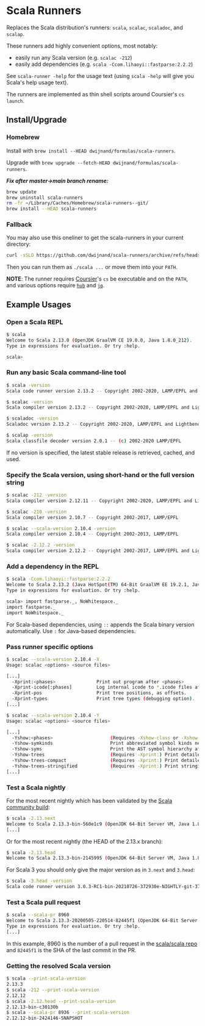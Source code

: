 # Scala Runners

Replaces the Scala distribution's runners: `scala`, `scalac`, `scaladoc`, and `scalap`.

These runners add highly convenient options, most notably:

* easily run any Scala version (e.g. `scalac -212`)
* easily add dependencies (e.g. `scala -Ccom.lihaoyi::fastparse:2.2.2`)

See `scala-runner -help` for the usage text (using `scala -help` will give you Scala's help usage text).

The runners are implemented as thin shell scripts around Coursier's `cs launch`.

## Install/Upgrade

### Homebrew

Install with `brew install --HEAD dwijnand/formulas/scala-runners`.

Upgrade with `brew upgrade --fetch-HEAD dwijnand/formulas/scala-runners`.

***Fix after master->main branch rename:***

```bash
brew update
brew uninstall scala-runners
rm -fr ~/Library/Caches/Homebrew/scala-runners--git/
brew install --HEAD scala-runners
```

### Fallback

You may also use this oneliner to get the scala-runners in your current directory:

```bash
curl -sSLO https://github.com/dwijnand/scala-runners/archive/refs/heads/main.zip && unzip main.zip scala-runners-main/scala* && mv scala-runners-main/scala* . && rm -r scala-runners-main main.zip
```

Then you can run them as `./scala ...` or move them into your `PATH`.

**NOTE**: The runner requires [Coursier](https://get-coursier.io/)'s `cs` be executable and on the `PATH`,
and various options require [`hub`](https://hub.github.com/) and [`jq`](https://stedolan.github.io/jq/).

## Example Usages

### Open a Scala REPL

```bash
$ scala
Welcome to Scala 2.13.0 (OpenJDK GraalVM CE 19.0.0, Java 1.8.0_212).
Type in expressions for evaluation. Or try :help.

scala>
```

### Run any basic Scala command-line tool

```bash
$ scala -version
Scala code runner version 2.13.2 -- Copyright 2002-2020, LAMP/EPFL and Lightbend, Inc.

$ scalac -version
Scala compiler version 2.13.2 -- Copyright 2002-2020, LAMP/EPFL and Lightbend, Inc.

$ scaladoc -version
Scaladoc version 2.13.2 -- Copyright 2002-2020, LAMP/EPFL and Lightbend, Inc.

$ scalap -version
Scala classfile decoder version 2.0.1 -- (c) 2002-2020 LAMP/EPFL
```

If no version is specified, the latest stable release is retrieved, cached, and used.

### Specify the Scala version, using short-hand or the full version string

```bash
$ scalac -212 -version
Scala compiler version 2.12.11 -- Copyright 2002-2020, LAMP/EPFL and Lightbend, Inc.

$ scalac -210 -version
Scala compiler version 2.10.7 -- Copyright 2002-2017, LAMP/EPFL

$ scalac --scala-version 2.10.4 -version
Scala compiler version 2.10.4 -- Copyright 2002-2013, LAMP/EPFL

$ scalac -2.12.2 -version
Scala compiler version 2.12.2 -- Copyright 2002-2017, LAMP/EPFL and Lightbend, Inc.
```

### Add a dependency in the REPL

```bash
$ scala -Ccom.lihaoyi::fastparse:2.2.2
Welcome to Scala 2.13.2 (Java HotSpot(TM) 64-Bit GraalVM EE 19.2.1, Java 1.8.0_231).
Type in expressions for evaluation. Or try :help.

scala> import fastparse._, NoWhitespace._
import fastparse._
import NoWhitespace._
```

For Scala-based dependencies, using `::` appends the Scala binary version automatically. Use `:` for Java-based dependencies.

### Pass runner specific options

```bash
$ scalac --scala-version 2.10.4 -X
Usage: scalac <options> <source files>

[...]
  -Xprint:<phases>               Print out program after <phases>
  -Xprint-icode[:phases]         Log internal icode to *.icode files after <phases> (default: icode)
  -Xprint-pos                    Print tree positions, as offsets.
  -Xprint-types                  Print tree types (debugging option).
[...]

$ scalac --scala-version 2.10.4 -Y
Usage: scalac <options> <source files>

[...]
  -Yshow:<phases>                     (Requires -Xshow-class or -Xshow-object) Show after <phases>
  -Yshow-symkinds                     Print abbreviated symbol kinds next to symbol names.
  -Yshow-syms                         Print the AST symbol hierarchy after each phase.
  -Yshow-trees                        (Requires -Xprint:) Print detailed ASTs in formatted form.
  -Yshow-trees-compact                (Requires -Xprint:) Print detailed ASTs in compact form.
  -Yshow-trees-stringified            (Requires -Xprint:) Print stringifications along with detailed ASTs.
[...]
```

### Test a Scala nightly

For the most recent nightly which has been validated by the [Scala community build](https://github.com/scala/community-build):

```bash
$ scala -2.13.next
Welcome to Scala 2.13.3-bin-560e1c9 (OpenJDK 64-Bit Server VM, Java 1.8.0_252).
[...]
```

Or for the most recent nightly (the HEAD of the 2.13.x branch):

```bash
$ scala -2.13.head
Welcome to Scala 2.13.3-bin-2145995 (OpenJDK 64-Bit Server VM, Java 1.8.0_252).
```

For Scala 3 you should only give the major version as in `3.next` and `3.head`:

```bash
$ scala -3.head -version
Scala code runner version 3.0.3-RC1-bin-20210726-372930e-NIGHTLY-git-372930e -- Copyright 2002-2021, LAMP/EPFL
```
### Test a Scala pull request

```bash
$ scala --scala-pr 8960
Welcome to Scala 2.13.3-20200505-220514-82445f1 (OpenJDK 64-Bit Server VM, Java 1.8.0_252).
Type in expressions for evaluation. Or try :help.
[...]
```

In this example, 8960 is the number of a pull request in the [scala/scala repo](https://github.com/scala/scala/pulls) and  `82445f1` is the SHA of the last commit in the PR.

### Getting the resolved Scala version

```bash
$ scala --print-scala-version
2.13.3
$ scala -212 --print-scala-version
2.12.12
$ scala -2.12.head --print-scala-version
2.12.13-bin-c30130b
$ scala --scala-pr 8936 --print-scala-version
2.12.12-bin-2424146-SNAPSHOT
```
